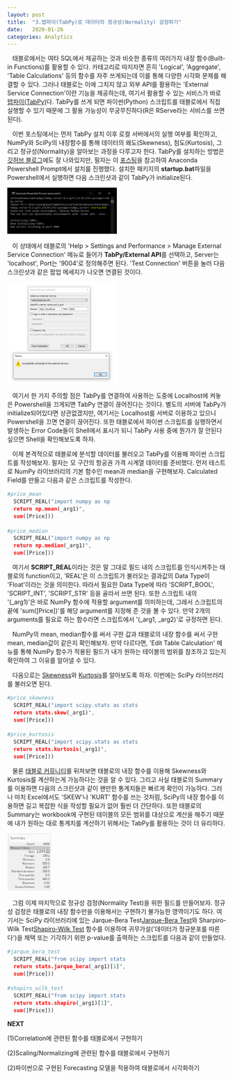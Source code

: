 ```yaml
---
layout: post
title:  "3.탭파이(TabPy)로 데이터의 정규성(Normality) 검정하기"
date:   2020-01-26
categories: Analytics
---
```

&nbsp;&nbsp; 태블로에서는 여타 SQL에서 제공하는 것과 비슷한 종류의 여러가지 내장 함수(Built-in Functions)를 활용할 수 있다. 카테고리로 따지자면 흔히 'Logical', 'Aggregate', 'Table Calculations' 등의 함수를 자주 쓰게되는데 이를 통해 다양한 시각화 문제를 해결할 수 있다. 그러나 태블로는 이에 그치지 않고 외부 API를 활용하는 'External Service Connection'이란 기능을 제공하는데, 여기서 활용할 수 있는 서비스가 바로 [탭파이(TabPy)][TabPy Github]다. TabPy를 쓰게 되면 파이썬(Python) 스크립트를 태블로에서 직접 실행할 수 있기 때문에 그 활용 가능성이 무궁무진하다(R은 RServe라는 서비스를 쓰면 된다).

&nbsp;&nbsp; 이번 포스팅에서는 먼저 TabPy 설치 이후 로컬 서버에서의 실행 여부를 확인하고, NumPy와 SciPy의 내장함수를 통해 데이터의 왜도(Skewness), 첨도(Kurtosis), 그리고 정규성(Normality)을 알아보는 과정을 다루고자 한다. TabPy를 설치하는 방법은 [깃허브 블로그][TapPy Github Blog]에도 잘 나와있지만, 필자는 이 [포스팅][TapPy Installation]을 참고하여 Anaconda Powershell Prompt에서 설치를 진행했다. 설치한 패키지의 **startup.bat**파일을 Powershell에서 실행하면 다음 스크린샷과 같이 TabPy가 initialize된다. 
 
<img src="/assets/image/tabpy_init.PNG" width="50%" height="50%">&nbsp;&nbsp; 

&nbsp;&nbsp; 이 상태에서 태블로의 'Help > Settings and Performance > Manage External Service Connection' 메뉴로 들어가 **TabPy/External API**를 선택하고, Server는 'localhost', Port는 '9004'로 정의해주면 된다. 'Test Connection' 버튼을 눌러 다음 스크린샷과 같은 팝업 메세지가 나오면 연결된 것이다. 

<img src="/assets/image/tabpy_connected.PNG" width="50%" height="50%">&nbsp;&nbsp; 

&nbsp;&nbsp; 여기서 한 가지 주의할 점은 TabPy를 연결하여 사용하는 도중에 Localhost에 켜놓은 Powershell을 끄게되면 TabPy 연결이 끊어진다는 것이다. 별도의 서버에 TabPy가 initialize되어있다면 상관없겠지만, 여기서는 Localhost를 서버로 이용하고 있으니 Powershell을 끄면 연결이 끊어진다. 또한 태블로에서 파이썬 스크립트를 실행하면서 발생하는 Error Code들이 Shell에서 표시가 되니 TabPy 사용 중에 뭔가가 잘 안된다 싶으면 Shell을 확인해보도록 하자.

&nbsp;&nbsp; 이제 본격적으로 태블로에 분석할 데이터를 불러오고 TabPy를 이용해 파이썬 스크립트를 작성해보자. 필자는 모 구간의 항공권 가격 시계열 데이터를 준비했다. 먼저 테스트로 NumPy 라이브러리의 기본 함수인 mean과 median을 구현해보자. Calculated Field를 만들고 다음과 같은 스크립트를 작성한다.

```python
#price_mean 
  SCRIPT_REAL("import numpy as np
  return np.mean(_arg1)",
  sum([Price]))

#price_median 
  SCRIPT_REAL("import numpy as np
  return np.median(_arg1)",
  sum([Price]))
```

&nbsp;&nbsp; 여기서 **SCRIPT_REAL**이라는 것은 말 그대로 필드 내의 스크립트를 인식시켜주는 태블로의 function이고, 'REAL'은 이 스크립트가 불러오는 결과값의 Data Type이 'Float'이라는 것을 의미한다. 따라서 필요한 Data Type에 따라 'SCRIPT_BOOL', 'SCRIPT_INT', 'SCRIPT_STR' 등을 골라서 쓰면 된다. 또한 스크립트 내의 '(_arg1)'은 바로 NumPy 함수에 적용할 argument를 의미하는데, 그래서 스크립트의 끝에 'sum([Price])'를 해당 argument를 지정해 준 것을 볼 수 있다. 만약 2개의 arguments를 필요로 하는 함수라면 스크립트에서 '(_arg1, _arg2)'로 규정하면 된다.

&nbsp;&nbsp; NumPy의 mean, median함수를 써서 구한 값과 태블로의 내장 함수를 써서 구한 mean, median값이 같은지 확인해보자. 만약 다르다면, 'Edit Table Calculation' 메뉴를 통해 NumPy 함수가 적용된 필드가 내가 원하는 테이블의 범위를 참조하고 있는지 확인하여 그 이유를 알아낼 수 있다.

&nbsp;&nbsp; 다음으로는 [Skewness][SciPy Skewness]와 [Kurtosis][SciPy Kurtosis]를 알아보도록 하자. 이번에는 SciPy 라이브러리를 불러오면 된다.

```python
#price_skewness 
  SCRIPT_REAL("import scipy.stats as stats
  return stats.skew(_arg1)",
  sum([Price]))

#price_kurtosis
  SCRIPT_REAL("import scipy.stats as stats
  return stats.kurtosis(_arg1)",
  sum([Price]))
```

&nbsp;&nbsp; 물론 [태블로 커뮤니티][Tableau Comm]를 뒤져보면 태블로의 내장 함수를 이용해 Skewness와 Kurtosis를 계산하는게 가능하다는 것을 알 수 있다. 그리고 사실 태블로의 Summary를 이용하면 다음의 스크린샷과 같이 왠만한 통계치들은 빠르게 확인이 가능하다. 그러나 마치 Excel에서도 'SKEW'나 'KURT' 함수를 쓰는 것처럼, SciPy의 내장 함수를 이용하면 길고 복잡한 식을 작성할 필요가 없어 훨씬 더 간단하다. 또한 태블로의 Summary는 workbook에 구현된 테이블의 모든 범위를 대상으로 계산을 해주기 때문에 내가 원하는 대로 통계치를 계산하기 위해서는 TabPy를 활용하는 것이 더 유리하다.

<img src="/assets/image/tableau_summary.PNG" width="20%" height="20%">&nbsp;&nbsp; 

&nbsp;&nbsp; 그럼 이제 마지막으로 정규성 검정(Normality Test)을 위한 필드를 만들어보자. 정규성 검정은 태블로의 내장 함수만을 이용해서는 구현하기 불가능한 영역이기도 하다. 여기서는 SciPy 라이브러리에 있는 Jarque-Bera Test[Jarque-Bera Test]와 Sharpiro-Wilk Test[Shapiro-Wilk Test] 함수를 이용하여 귀무가설('데이터가 정규분포를 따른다')을 채택 또는 기각하기 위한 p-value를 출력하는 스크립트를 다음과 같이 만들었다.

```python
#jarque_bera_test
  SCRIPT_REAL("from scipy import stats
  return stats.jarque_bera(_arg1)[1]",
  sum([Price]))

#shapiro_wilk_test
  SCRIPT_REAL("from scipy import stats
  return stats.shapiro(_arg1)[1]",
  sum([Price]))
```

**NEXT**&nbsp;&nbsp; 

(1)Correlation에 관련된 함수를 태블로에서 구현하기

(2)Scaling/Normalizing에 관련된 함수를 태블로에서 구현하기

(2)파이썬으로 구현된 Forecasting 모델을 적용하여 태블로에서 시각화하기






[TabPy Github]: https://github.com/tableau/TabPy
[TapPy Github Blog]: https://tableau.github.io/TabPy/docs/server-install.html
[TapPy Installation]: https://www.theinformationlab.co.uk/2019/04/09/how-to-set-up-tabpy-in-tableau/
[SciPy Skewness]: https://docs.scipy.org/doc/scipy/reference/generated/scipy.stats.skew.html
[SciPy Kurtosis]: https://docs.scipy.org/doc/scipy/reference/generated/scipy.stats.kurtosis.html
[Tableau Comm]: https://community.tableau.com/thread/249623
[Jarque-Bera Test]: https://docs.scipy.org/doc/scipy/reference/generated/scipy.stats.jarque_bera.html
[Shapiro-Wilk Test]: https://docs.scipy.org/doc/scipy/reference/generated/scipy.stats.shapiro.html



